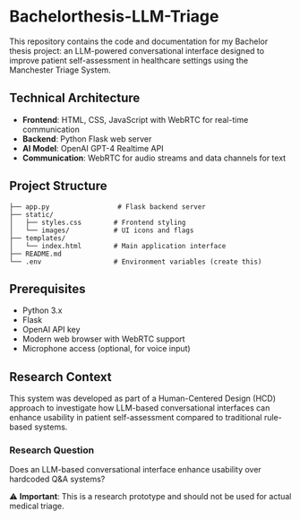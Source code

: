 # Bachelorthesis-LLM-Triage
This repository contains the code and documentation for my Bachelor thesis project: an LLM-powered conversational interface designed to improve patient self-assessment in healthcare settings using the Manchester Triage System.

## Technical Architecture

- **Frontend**: HTML, CSS, JavaScript with WebRTC for real-time communication
- **Backend**: Python Flask web server
- **AI Model**: OpenAI GPT-4 Realtime API
- **Communication**: WebRTC for audio streams and data channels for text

## Project Structure

```
├── app.py                 # Flask backend server
├── static/
│   ├── styles.css        # Frontend styling
│   └── images/           # UI icons and flags
├── templates/
│   └── index.html        # Main application interface
├── README.md
└── .env                  # Environment variables (create this)
```

## Prerequisites

- Python 3.x
- Flask
- OpenAI API key
- Modern web browser with WebRTC support
- Microphone access (optional, for voice input)

## Research Context
This system was developed as part of a Human-Centered Design (HCD) approach to investigate how LLM-based conversational interfaces can enhance usability in patient self-assessment compared to traditional rule-based systems.

### Research Question
Does an LLM-based conversational interface enhance usability over hardcoded Q&A systems?

⚠️ **Important**: This is a research prototype and should not be used for actual medical triage.
